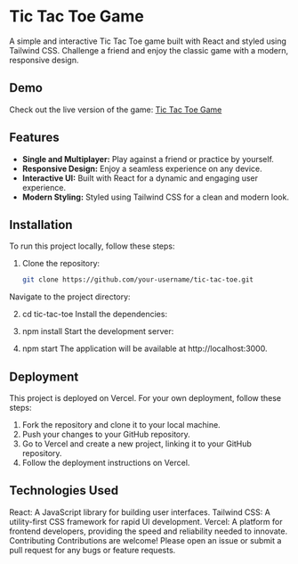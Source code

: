 # Tic Tac Toe Game

A simple and interactive Tic Tac Toe game built with React and styled using Tailwind CSS. Challenge a friend and enjoy the classic game with a modern, responsive design.

## Demo

Check out the live version of the game: [Tic Tac Toe Game](https://tic-tak-toe-three.vercel.app/)

## Features

- **Single and Multiplayer:** Play against a friend or practice by yourself.
- **Responsive Design:** Enjoy a seamless experience on any device.
- **Interactive UI:** Built with React for a dynamic and engaging user experience.
- **Modern Styling:** Styled using Tailwind CSS for a clean and modern look.

## Installation

To run this project locally, follow these steps:

1. Clone the repository:
   ```bash
   git clone https://github.com/your-username/tic-tac-toe.git
Navigate to the project directory:

2. cd tic-tac-toe
Install the dependencies:

3. npm install
Start the development server:

4. npm start
The application will be available at http://localhost:3000.

## Deployment
This project is deployed on Vercel. For your own deployment, follow these steps:

1. Fork the repository and clone it to your local machine.
2. Push your changes to your GitHub repository.
3. Go to Vercel and create a new project, linking it to your GitHub repository.
4. Follow the deployment instructions on Vercel.

## Technologies Used
React: A JavaScript library for building user interfaces.
Tailwind CSS: A utility-first CSS framework for rapid UI development.
Vercel: A platform for frontend developers, providing the speed and reliability needed to innovate.
Contributing
Contributions are welcome! Please open an issue or submit a pull request for any bugs or feature requests.
